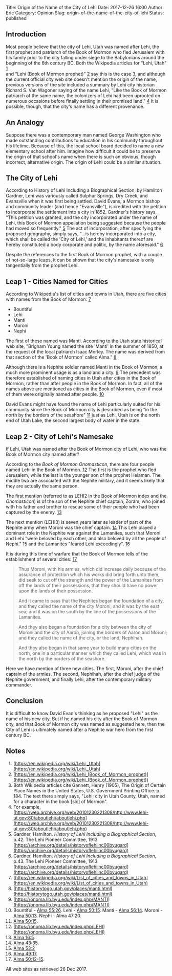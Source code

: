 Title: Origin of the Name of the City of Lehi
Date: 2017-12-26 16:00
Author: Eric
Category: Opinion
Slug: origin-of-the-name-of-the-city-of-lehi
Status: published

Introduction
------------

Most people believe that the city of Lehi, Utah was named after Lehi, the first
prophet and patriarch of the Book of Mormon who fled Jerusalem with his family
prior to the city falling under siege to the Babylonians around the beginning
of the 6th century BC. Both the Wikipedia articles for "Lehi, Utah" [1](#note1)  
and "Lehi (Book of Mormon prophet)" [2](#note2) say this is the case
[3](#note3), and although the current official city web site doesn't mention
the origin of the name, previous versions of the site included a summary by
Lehi city historian Richard S. Van Wagoner saying of the name Lehi, "Like the
Book of Mormon patriarch of the same name, the colonizers of Lehi had been
uprooted on numerous occasions before finally settling in their promised land."
[4](#note4) It is possible, though, that the city's name has a different
provenance.

An Analogy
----------

Suppose there was a contemporary man named George Washington who made
outstanding contributions to education in his community throughout his
lifetime. Because of this, the local school board decided to name a new
elementary school after him. Imagine how difficult it could be to preserve the
origin of that school's name when there is such an obvious, though incorrect,
alternative origin. The origin of Lehi could be a similar situation.

The City of Lehi
----------------

According to History of Lehi Including a Biographical Section, by Hamilton
Gardner, Lehi was variously called Sulphur Springs, Dry Creek, and Evansville
when it was first being settled. David Evans, a Mormon bishop and community
leader (and hence "Evansville"), is credited with the petition to incorporate
the settlement into a city in 1852. Gardner's history says, "This petition was
granted, and the city incorporated under the name of Lehi, this Book of Mormon
appellation being suggested because the people had moved so frequently."
[5](#note5) The act of incorporation, after specifying the proposed geography,
simply says, "…is hereby incorporated into a city, which shall be called the
'City of Lehi,' and the inhabitants thereof are hereby constituted a body
corporate and politic, by the name aforesaid." [6](#note6)

Despite the references to the first Book of Mormon prophet, with a couple of
not-so-large leaps, it can be shown that the city's namesake is only
tangentially from the prophet Lehi.

Leap 1 - Cities Named for Cities
--------------------------------

According to Wikipedia's list of cities and towns in Utah, there are five
cities with names from the Book of Mormon: [7](#note7)

* Bountiful
* Lehi
* Manti
* Moroni
* Nephi

The first of these named was Manti. According to the Utah state historical web
site, "Brigham Young named the site 'Manti' in the summer of 1850, at the
request of the local patriarch Isaac Morley. The name was derived from that
section of the 'Book of Mormon' called Alma." [8](#note8)

Although there is a Nephite soldier named Manti in the Book of Mormon, a much
more prominent usage is as a land and a city. [9](#note9) The precedent was
therefore established of naming cities in Utah after cities in the Book of
Mormon, rather than after people in the Book of Mormon. In fact, all of the
names above are mentioned as cities in the Book of Mormon, even if most of them
were originally named after people. [10](#note10)

David Evans might have found the name of Lehi particularly suited for his
community since the Book of Mormon city is described as being "in the north by
the borders of the seashore" [11](#note11) just as Lehi, Utah is on the north
end of Utah Lake, the second largest body of water in the state.

Leap 2 - City of Lehi's Namesake
--------------------------------

If Lehi, Utah was named after the Book of Mormon city of Lehi, who was the Book
of Mormon city named after?

According to the *Book of Mormon Onomasticon*, there are four people named Lehi
in the Book of Mormon. [12](#note12) The first is the prophet who fled
Jerusalem, while the last is the younger son of the prophet Helaman. The middle
two are associated with the Nephite military, and it seems likely that they are
actually the same person.

The first mention (referred to as LEHI2 in the Book of Mormon index and the
*Onomasticon*) is of the son of the Nephite chief captain, Zoram, who joined with
his father and brother to rescue some of their people who had been captured by
the enemy. [13](#note13)

The next mention (LEHI3) is seven years later as leader of part of the Nephite
army when Moroni was the chief captain. [14](#note14) This Lehi played a
dominant role in the Nephite war against the Lamanites, such that Moroni and
Lehi "were beloved by each other, and also beloved by all the people of Nephi."
[15](#note15) and the Lamanites "feared Lehi exceedingly". [16](#note16)

It is during this time of warfare that the Book of Mormon tells of the
establishment of several cities: [17](#note17)

> Thus Moroni, with his armies, which did increase daily because of the
> assurance of protection which his works did bring forth unto them, did seek
> to cut off the strength and the power of the Lamanites from off the lands of
> their possessions, that they should have no power upon the lands of their
> possession.
>
> And it came to pass that the Nephites began the foundation of a city, and
> they called the name of the city Moroni; and it was by the east sea; and it
> was on the south by the line of the possessions of the Lamanites.
>
> And they also began a foundation for a city between the city of Moroni and
> the city of Aaron, joining the borders of Aaron and Moroni; and they called
> the name of the city, or the land, Nephihah.
>
> And they also began in that same year to build many cities on the north, one
> in a particular manner which they called Lehi, which was in the north by the
> borders of the seashore.

Here we have mention of three new cities. The first, Moroni, after the chief
captain of the armies. The second, Nephihah, after the chief judge of the
Nephite government, and finally Lehi, after the contemporary military
commander.

Conclusion
----------

It is difficult to know David Evan's thinking as he proposed "Lehi" as the name
of his new city. But if he named his city after the Book of Mormon city, and
that Book of Mormon city was named as suggested here, then the City of Lehi is
ultimately named after a Nephite war hero from the first century BC.

Notes
-----

1. <a name="note1">[https://en.wikipedia.org/wiki/Lehi,_Utah](https://en.wikipedia.org/wiki/Lehi,_Utah)
2. <a name="note2"> [https://en.wikipedia.org/wiki/Lehi_(Book_of_Mormon_prophet)](https://en.wikipedia.org/wiki/Lehi_(Book_of_Mormon_prophet))
3. <a name="note3">Both Wikipedia articles cite Gannett, Henry (1905), The
   Origin of Certain Place Names in the United States, U.S. Government Printing
   Office. p. 184. The text there simply says, "Lehi; city in Utah County,
   Utah, named for a character in the book \[sic\] of Mormon".
4. <a name="note4">For example,
   [https://web.archive.org/web/20101230221308/http://www.lehi-ut.gov:80/aboutlehi/aboutlehi.php](https://web.archive.org/web/20101230221308/http://www.lehi-ut.gov:80/aboutlehi/aboutlehi.php)
5. <a name="note5">Gardner, Hamilton. *History of Lehi Including a Biographical
   Section*, p.42. The Lehi Pioneer Committee, 1913.
   [https://archive.org/details/historyoflehiinc00byugard](https://archive.org/details/historyoflehiinc00byugard)
6. <a name="note6">Gardner, Hamilton. *History of Lehi Including a Biographical
   Section*, p.43. The Lehi Pioneer Committee, 1913.
   [https://archive.org/details/historyoflehiinc00byugard](https://archive.org/details/historyoflehiinc00byugard)
7. <a
   name="note7"> [https://en.wikipedia.org/wiki/List_of_cities_and_towns_in_Utah](https://en.wikipedia.org/wiki/List_of_cities_and_towns_in_Utah)
8. <a name="note8"> [http://historytogo.utah.gov/places/manti.html](http://historytogo.utah.gov/places/manti.html)
9. <a name="note9"> [https://onoma.lib.byu.edu/index.php/MANTI](https://onoma.lib.byu.edu/index.php/MANTI)
10. <a name="note10">Bountiful -
    [Alma 55:26](https://www.lds.org/scriptures/bofm/alma/55.26?lang=eng#p25).
    Lehi -
    [Alma 50:15](https://www.lds.org/scriptures/bofm/alma/50.15?lang=eng#p25).
    Manti -
    [Alma 56:14](https://www.lds.org/scriptures/bofm/alma/56.14?lang=eng#p25).
    Moroni -
    [Alma 50:13](https://www.lds.org/scriptures/bofm/alma/50.13?lang=eng#p25).
    Nephi - Alma 47:20.
11. <a
    name="note11">[Alma 50:15](https://www.lds.org/scriptures/bofm/alma/50.15?lang=eng#p25).
12. <a name="note12"> [https://onoma.lib.byu.edu/index.php/LEHI](https://onoma.lib.byu.edu/index.php/LEHI)
13. <a
    name="note13">[Alma 16:5](https://www.lds.org/scriptures/bofm/alma/16:5?lang=eng#p25).
14. <a
    name="note14">[Alma 43:35](https://www.lds.org/scriptures/bofm/alma/43.35?lang=eng#p25).
15. <a
    name="note15">[Alma 53:2](https://www.lds.org/scriptures/bofm/alma/53.2?lang=eng#p25)
16. <a
    name="note15">[Alma 49:17](https://www.lds.org/scriptures/bofm/alma/49.17?lang=eng#p25).
17. <a
    name="note16">[Alma 50:12-15](https://www.lds.org/scriptures/bofm/alma/50.12-15?lang=eng#p11).


All web sites as retrieved 26 Dec 2017.
